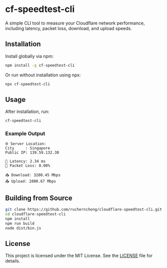# cf-speedtest-cli

A simple CLI tool to measure your Cloudflare network performance, including latency, packet loss, download, and upload
speeds.

## Installation

Install globally via npm:

```bash
npm install -g cf-speedtest-cli
```

Or run without installation using npx:

```bash
npx cf-speedtest-cli
```

## Usage

After installation, run:

```bash
cf-speedtest-cli
```

### Example Output

```
🌐 Server Location:
City     : Singapore
Public IP: 139.59.132.30

🏓 Latency: 2.34 ms
🚫 Packet Loss: 0.00%

📥 Download: 3200.45 Mbps
📤 Upload: 2800.67 Mbps
```

## Building from Source

```bash
git clone https://github.com/ruchernchong/cloudflare-speedtest-cli.git
cd cloudflare-speedtest-cli
npm install
npm run build
node dist/bin.js
```

## License

This project is licensed under the MIT License. See the [LICENSE](LICENSE) file for details.
